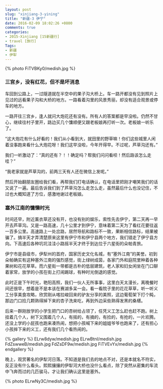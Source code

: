 ```yaml
---
layout: post
slug: "xinjiang-3-yining"
title: "新疆-3 伊宁"
date: 2016-02-09 18:02:26 +0800
comments: true
categories:
- 2015-Xinjiang [15新疆行]
- travel [旅行]
Tags:
- 新疆
- 伊犁
---
```


{% photo FiTVBKy0/medish.jpg %}

### 三宫乡，没有红花，但不是坏消息

车回到公路上，一过隧道就在半空中的果子沟大桥上。车一路开都没有见到照片上见过的远看果子沟和大桥的地方。一路看着沟里的风景秀丽，却没有适合观景或停车的地方。

一路开往三宫乡，逢人就问大炮花还有没有。所有人的答案都是早没啦。仍然不甘心，继续往村子里开，路边买几个馕顺便又跟老板娘再打听一次。老板娘一听乐了。

“这大炮花有什么好看的！我们从小看到大，就田里的野草嘛！你们这些城里人闲着没事跑来看什么大炮花呀！我们这早没啦，今年开得早。不过呢，芦草沟还有。”

<!-- more -->

我们一听激动了：“真的还有？！！确定吗？帮我们问问看呗！然后路该怎么走哇？”

“我老家就是芦草沟的，前两三天有人还在微信上发呢。”

然后开始翻朋友圈给我们看，再帮我们打电话确认，在电话里把刚才嘲笑我们的话又说了一遍。最后告诉我们到了芦草沟怎么走怎么走，虽然最后什么也没记住，不过也大概知道了方位，感激地谢过老板娘。

### 塞外江南的慵懒时光

时间还早，附近薰衣草还没有开，也没有别的娱乐，索性先去伊宁，第二天再一早开去芦草沟。又是一路高速，几十公里才到伊宁，意味着第二天为了看红花要往返一百多公里。高速路上一处岔路，居然导航和路标不一致，果断相信路标，结果被骗了。搞半天才弄清楚原来这里有伊宁市和伊宁县两个地方，我们错走了伊宁县方向。下高速后各种坑坑洼洼小路摇半天才终于到达位于六星街的朵帕青旅。

伊宁市是县级市，伊犁州的首府，国家历史文化名城，有“塞外江南”的美誉。初到朵帕确实有这种塞外江南的强烈感觉，街上绿树成茵，各家门外和庭院里种着各种果树和花花草草。而六星街一带都是古朴的低层建筑，老人家和妇女闲坐在门口聊着家常，放学的小孩在街上打闹踢球，有种时光倒退的感觉。

此时正是下午时光，艳阳高照，我们一伙人无所事事，这里白天太漫长，离晚餐时间还很早，想着是不是本该在赛湖多呆一会。看一看院子里的花花草草，听一听义工分享美食攻略，欣赏刚从喀拉峻回来的驴友分享的美照，这边葡萄架下打个盹，那边门口捡几颗熟得掉下来的杏子洗来吃，再到外边采些熟得发黑的桑椹。

后来一群刚放学的小学生把门口的杏树给占领了，任凭义工怎么赶也赶不跑。树上挂着几个人，树下又围着几个人，有摇的，有摘的，有捡的，有抢的，一片欢腾。还没上学的小屁孩也跑来凑热闹，想把小孩喊下来的姐姐爷爷也跑来了，还有担心小孩摔下来的义工，还有我们几个看热闹的。

{% gallery %}
ELrw8dyw/medish.jpg
ELrwBtnI/medish.jpg
FdZswweB/medish.jpg
FdZsDF9w/medish.jpg
FiTVEvYx/medish.jpg
{% endgallery %}

晚上，观赏著名的伊犁河日落。不知道是我们去的地点不对，还是本就名不符实，反正没有什么看头。熙熙攘攘的伊犁河大桥也没什么看点，除了突然从密集的车流中飞奔而过的几匹骏马，才让我们确认这里是塞外。

{% photo ELrwNy3C/medish.jpg %}
